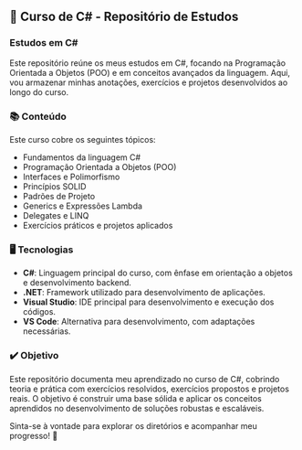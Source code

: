 ## 📖 Curso de C# - Repositório de Estudos

### Estudos em C#
Este repositório reúne os meus estudos em C#, focando na Programação Orientada a Objetos (POO) e em conceitos avançados da linguagem. Aqui, vou armazenar minhas anotações, exercícios e projetos desenvolvidos ao longo do curso.

### 📚 Conteúdo
Este curso cobre os seguintes tópicos:
- Fundamentos da linguagem C#
- Programação Orientada a Objetos (POO)
- Interfaces e Polimorfismo
- Princípios SOLID
- Padrões de Projeto
- Generics e Expressões Lambda
- Delegates e LINQ
- Exercícios práticos e projetos aplicados

### 🖥️ Tecnologias
- **C#**: Linguagem principal do curso, com ênfase em orientação a objetos e desenvolvimento backend.
- **.NET**: Framework utilizado para desenvolvimento de aplicações.
- **Visual Studio**: IDE principal para desenvolvimento e execução dos códigos.
- **VS Code**: Alternativa para desenvolvimento, com adaptações necessárias.

### ✔️ Objetivo
Este repositório documenta meu aprendizado no curso de C#, cobrindo teoria e prática com exercícios resolvidos, exercícios propostos e projetos reais. O objetivo é construir uma base sólida e aplicar os conceitos aprendidos no desenvolvimento de soluções robustas e escaláveis.

Sinta-se à vontade para explorar os diretórios e acompanhar meu progresso! 🚀

